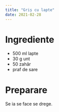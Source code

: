 ```yaml
---
title: "Griș cu lapte"
date: 2021-02-28
---
```


# Ingrediente
- 500 ml lapte
- 30 g unt
- 50 zahăr
- praf de sare
# Preparare
Se ia se face se drege.
